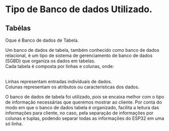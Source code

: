 # Tipo de Banco de dados Utilizado.
## Tabélas
<p> Oque é Banco de dados de Tabela.</p>
Um banco de dados de tabela, também conhecido como banco de dados relacional, é um tipo de sistema de gerenciamento de banco de dados (SGBD) que organiza os dados em tabelas. 
<br>Cada tabela é composta por linhas e colunas, onde:<br>

<br>Linhas representam entradas individuais de dados.<br>
Colunas representam os atributos ou características dos dados.<br>

O banco de dados de tabela foi utilizado, pois se encaixa melhor com o tipo de informação necessárias que queremos mostrar ao cliente.
Por conta do modo em que o banco de dados tabela é organizado, facilita a leitura das informações para cliente, no caso, pela separação de informações por colunas e tuplas, podendo separar todas as informações do ESP32 em uma só linha.
